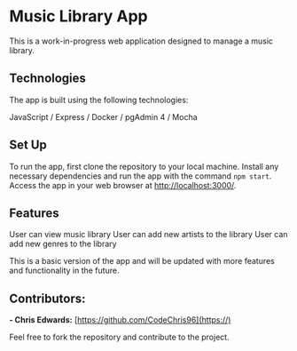 # Music Library App

This is a work-in-progress web application designed to manage a music library.

## Technologies

The app is built using the following technologies:

JavaScript /
Express /
Docker /
pgAdmin 4 /
Mocha

## Set Up

To run the app, first clone the repository to your local machine. Install any necessary dependencies and run the app with the command `npm start`. Access the app in your web browser at [http://localhost:3000/](https://).

## Features

User can view music library
User can add new artists to the library
User can add new genres to the library

This is a basic version of the app and will be updated with more features and functionality in the future.

## Contributors:

**- Chris Edwards:** [https://github.com/CodeChris96](https://)

<!-- **- Code reviewed by:** Hey code reviewer! Go on... add your name here! -->

Feel free to fork the repository and contribute to the project.
